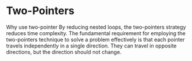 # Two-Pointers
Why use two-pointer
By reducing nested loops, the two-pointers strategy reduces time complexity.
The fundamental requirement for employing the two-pointers technique to solve a problem effectively is that each pointer travels independently in a single direction.
They can travel in opposite directions, but the direction should not change.
